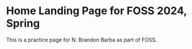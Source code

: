# Home Landing Page for FOSS 2024, Spring

This is a practice page for N. Brandon Barba as part of FOSS.
